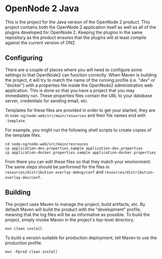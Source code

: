 # OpenNode 2 Java

This is the project for the Java version of the OpenNode 2 product. This project contains both the OpenNode 2 
application itself as well as all of the plugins developed for OpenNode 2. Keeping the plugins in the same repository
as the product ensures that the plugins will at least compile against the current version of ON2.

## Configuring

There are a couple of places where you will need to configure some settings to that OpenNode2 can function correctly. 
When Maven is building the project, it will try to match the name of the running profile (i.e. "dev" or "docker") with 
a properties file inside the OpenNode2 administration web application. This is done so that you have a project that 
you may immediately run. These properties files contain the URL to your database server, credentials for sending email, 
etc.

Templates for these files are provided in order to get your started, they are in `node-ng/node-web/src/main/resources`
and their file names end with `.template`.

For example, you might run the following shell scripts to create copies of the template files.

    cd node-ng/node-web/src/main/resrouces
    cp application-dev.properties.sample application-dev.properties
    cp application-docker.properties.sample application-docker.properties
    
From there you can edit these files so that they match your environment. The same steps should be performed for the 
files in `resources/distribution-overlay-debug/conf` and `resources/distribution-overlay-dev/conf`. 
    
## Building

The project uses Maven to manage the project, build artifacts, etc. By default Maven will build the product with the 
"development" profile, meaning that the log files will be as informative as possible. To build the project, simply
invoke Maven in the project's top-level directory.

    mvn clean install
    
To build a version suitable for production deployment, tell Maven to use the production profile.

    mvn -Pprod clean install
    
    